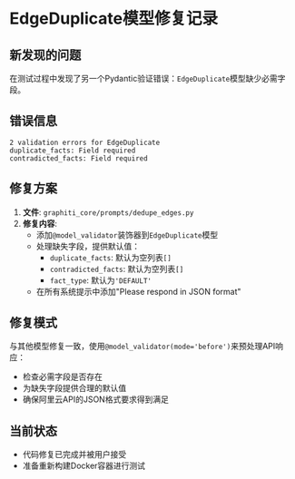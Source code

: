 # EdgeDuplicate模型修复记录

## 新发现的问题
在测试过程中发现了另一个Pydantic验证错误：`EdgeDuplicate`模型缺少必需字段。

## 错误信息
```
2 validation errors for EdgeDuplicate
duplicate_facts: Field required
contradicted_facts: Field required
```

## 修复方案
1. **文件**: `graphiti_core/prompts/dedupe_edges.py`
2. **修复内容**:
   - 添加`@model_validator`装饰器到`EdgeDuplicate`模型
   - 处理缺失字段，提供默认值：
     - `duplicate_facts`: 默认为空列表`[]`
     - `contradicted_facts`: 默认为空列表`[]`
     - `fact_type`: 默认为`'DEFAULT'`
   - 在所有系统提示中添加"Please respond in JSON format"

## 修复模式
与其他模型修复一致，使用`@model_validator(mode='before')`来预处理API响应：
- 检查必需字段是否存在
- 为缺失字段提供合理的默认值
- 确保阿里云API的JSON格式要求得到满足

## 当前状态
- 代码修复已完成并被用户接受
- 准备重新构建Docker容器进行测试